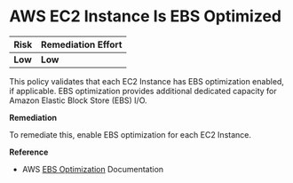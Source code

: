 # AWS EC2 Instance Is EBS Optimized

| Risk    | Remediation Effort |
| :------ | :----------------- |
| **Low** | **Low**            |

This policy validates that each EC2 Instance has EBS optimization enabled, if applicable. EBS optimization provides additional dedicated capacity for Amazon Elastic Block Store \(EBS\) I/O.

**Remediation**

To remediate this, enable EBS optimization for each EC2 Instance.

**Reference**

- AWS [EBS Optimization](https://docs.aws.amazon.com/AWSEC2/latest/UserGuide/EBSOptimized.html) Documentation
